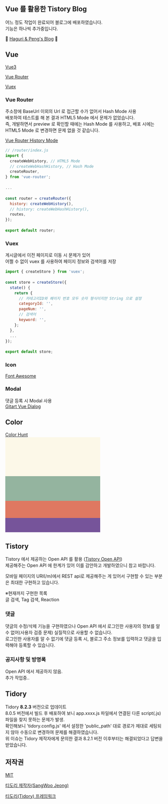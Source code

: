 ## Vue 를 활용한 Tistory Blog

어느 정도 작업이 완료되어 블로그에 배포하였습니다.   
기능은 하나씩 추가중입니다.

🐸 [Haguri & Peng's Blog](https://haguri-peng.tistory.com) 🐧


## Vue

[Vue3](https://vuejs.org/)

[Vue Router](https://router.vuejs.org/)

[Vuex](https://vuex.vuejs.org/)

### Vue Router

주소창에 BaseUrl 이외의 Url 로 접근할 수가 없어서 Hash Mode 사용   
배포하여 테스트를 해 본 결과 HTML5 Mode 에서 문제가 없었습니다.   
즉, 개발하면서 preview 로 확인할 때에는 Hash Mode 를 사용하고, 배포 시에는 HTML5 Mode 로 변경하면 문제 없을 것 같습니다.

[Vue Router History Mode](https://router.vuejs.org/guide/essentials/history-mode.html)

```js
// /router/index.js
import {
  createWebHistory, // HTML5 Mode
  // createWebHashHistory, // Hash Mode
  createRouter,
} from 'vue-router';

...

const router = createRouter({
  history: createWebHistory(),
  // history: createWebHashHistory(),
  routes,
});

export default router;
```

### Vuex

게시글에서 이전 페이지로 이동 시 문제가 있어   
어쩔 수 없이 vuex 를 사용하여 페이지 정보와 검색어를 저장
```js
import { createStore } from 'vuex';

const store = createStore({
  state() {
    return {
      // 카테고리ID와 페이지 번호 모두 숫자 형식이지만 String 으로 설정
      categoryId: '',
      pageNum: '',
      // 검색어
      keyword: '',
    };
  },
  ...
});

export default store;
```

### Icon

[Font Awesome](https://fontawesome.com/)

### Modal

댓글 등록 시 Modal 사용   
[Gitart Vue Dialog](https://github.com/gitart-group/vue-dialog)


## Color

[Color Hunt](https://colorhunt.co/palette/fcf8e894b49fdf786176549a)   
<img src="/images/color.png" width="300px" height="300px"></img>


## Tistory

Tistory 에서 제공하는 Open API 를 활용 ([Tistory Open API](https://tistory.github.io/document-tistory-apis/))   
제공해주는 Open API 에 한계가 있어 이를 감안하고 개발하였으니 참고 바랍니다.   

모바일 페이지의 URI(/m)에서 REST api로 제공해주는 게 있어서 구현할 수 있는 부분은 최대한 구현하고 있습니다.   

※현재까지 구현한 목록   
글 검색, Tag 검색, Reaction

### 댓글

댓글의 수정/삭제 기능을 구현하였으나 Open API 에서 로그인한 사용자의 정보를 알 수 없어(사용자 검증 문제) 실질적으로 사용할 수 없습니다.   
로그인한 사용자를 알 수 없기에 댓글 등록 시, 블로그 주소 정보를 입력하고 댓글을 입력해야 등록할 수 있습니다.

### 공지사항 및 방명록

Open API 에서 제공하지 않음.   
추가 작업중..


## Tidory

Tidory **8.2.3** 버전으로 업데이트   
8.0.5 버전에서 빌드 후 배포하여 보니 app.xxxx.js 파일에서 연결된 다른 script(.js) 파일을 찾지 못하는 문제가 발생.   
확인해보니 'tidory.config.js' 에서 설정한 'public_path' 대로 경로가 제대로 세팅되지 않아 수동으로 변경하여 문제를 해결하였습니다.   
위 이슈는 Tidory 제작자에게 문의한 결과 8.2.1 버전 이후부터는 해결되었다고 답변을 받았습니다.


## 저작권

[MIT](https://github.com/tidory/tidory/blob/master/LICENSE)

[티도리 제작자(SangWoo Jeong)](https://github.com/pronist)

[티도리(Tidory) 프레임워크](http://www.tidory.com)

